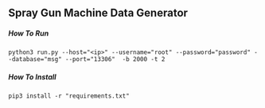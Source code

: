 ## Spray Gun Machine Data Generator

##### How To Run

```shell script
python3 run.py --host="<ip>" --username="root" --password="password" --database="msg" --port="13306"  -b 2000 -t 2
```

##### How To Install

```shell script
pip3 install -r "requirements.txt"
```